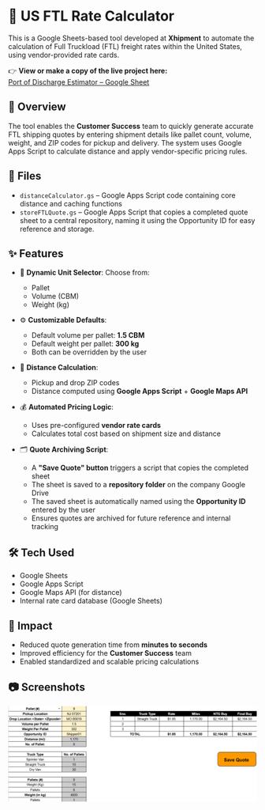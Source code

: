# 🚛 US FTL Rate Calculator

This is a Google Sheets-based tool developed at **Xhipment** to automate the calculation of Full Truckload (FTL) freight rates within the United States, using vendor-provided rate cards.

👉 **View or make a copy of the live project here:**  
[Port of Discharge Estimator – Google Sheet](https://docs.google.com/spreadsheets/d/10_1qE0pMnhLjszeMOwGOySFXNiJ8njFLRWPW_WeS7Vs/edit?usp=sharing)

## 📌 Overview

The tool enables the **Customer Success** team to quickly generate accurate FTL shipping quotes by entering shipment details like pallet count, volume, weight, and ZIP codes for pickup and delivery. The system uses Google Apps Script to calculate distance and apply vendor-specific pricing rules.

## 📁 Files

- `distanceCalculator.gs` – Google Apps Script code containing core distance and caching functions
- `storeFTLQuote.gs` – Google Apps Script that copies a completed quote sheet to a central repository, naming it using the Opportunity ID for easy reference and storage.


## ✨ Features

- 🔽 **Dynamic Unit Selector**: Choose from:
  - Pallet
  - Volume (CBM)
  - Weight (kg)
  
- ⚙️ **Customizable Defaults**:
  - Default volume per pallet: **1.5 CBM**
  - Default weight per pallet: **300 kg**
  - Both can be overridden by the user

- 📍 **Distance Calculation**:
  - Pickup and drop ZIP codes
  - Distance computed using **Google Apps Script** + **Google Maps API**

- 💰 **Automated Pricing Logic**:
  - Uses pre-configured **vendor rate cards**
  - Calculates total cost based on shipment size and distance
    
- 🗂️ **Quote Archiving Script**:
  - A **"Save Quote" button** triggers a script that copies the completed sheet
  - The sheet is saved to a **repository folder** on the company Google Drive
  - The saved sheet is automatically named using the **Opportunity ID** entered by the user
  - Ensures quotes are archived for future reference and internal tracking
 

## 🛠 Tech Used

- Google Sheets
- Google Apps Script
- Google Maps API (for distance)
- Internal rate card database (Google Sheets)


## 🎯 Impact

- Reduced quote generation time from **minutes to seconds**
- Improved efficiency for the **Customer Success** team
- Enabled standardized and scalable pricing calculations


## 📷 Screenshots
![FTL Calculator](FTL%20Calculator.png)
